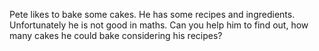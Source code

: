 Pete likes to bake some cakes. He has some recipes and ingredients. Unfortunately he is not good in maths. Can you help him to find out, how many cakes he could bake considering his recipes?